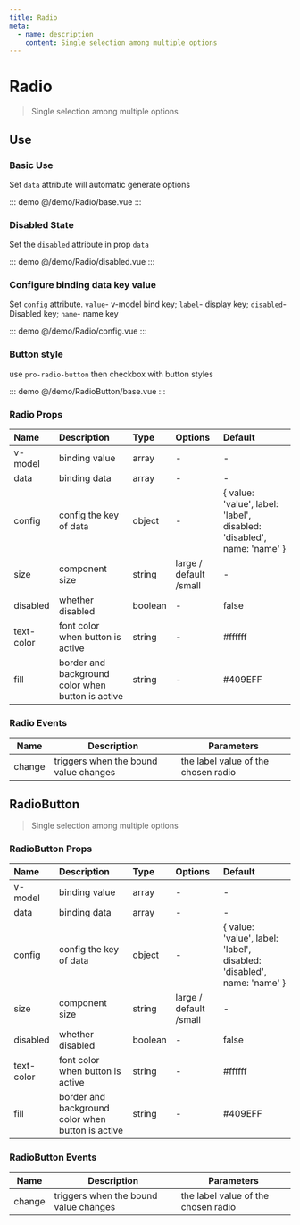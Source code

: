 ```yaml
---
title: Radio
meta:
  - name: description
    content: Single selection among multiple options
---
```


# Radio

> Single selection among multiple options

## Use

### Basic Use

Set `data` attribute will automatic generate options

::: demo
@/demo/Radio/base.vue
:::

### Disabled State

Set the `disabled` attribute in prop `data`

::: demo
@/demo/Radio/disabled.vue
:::

### Configure binding data key value

Set `config` attribute. `value`- v-model bind key; `label`- display key; `disabled`- Disabled key; `name`- name key

::: demo
@/demo/Radio/config.vue
:::

### Button style

use `pro-radio-button` then checkbox with button styles

::: demo
@/demo/RadioButton/base.vue
:::

### Radio Props

| Name       | Description                                       | Type    | Options                | Default                                                                |
| :--------- | :------------------------------------------------ | :------ | :--------------------- | :--------------------------------------------------------------------- |
| v-model    | binding value                                     | array   | -                      | -                                                                      |
| data       | binding data                                      | array   | -                      | -                                                                      |
| config     | config the key of data                            | object  | -                      | { value: 'value', label: 'label', disabled: 'disabled', name: 'name' } |
| size       | component size                                    | string  | large / default /small | -                                                                      |
| disabled   | whether disabled                                  | boolean | -                      | false                                                                  |
| text-color | font color when button is active                  | string  | -                      | #ffffff                                                                |
| fill       | border and background color when button is active | string  | -                      | #409EFF                                                                |

### Radio Events

| Name   | Description                           | Parameters                          |
| ------ | ------------------------------------- | ----------------------------------- |
| change | triggers when the bound value changes | the label value of the chosen radio |

## RadioButton

> Single selection among multiple options

### RadioButton Props

| Name       | Description                                       | Type    | Options                | Default                                                                |
| :--------- | :------------------------------------------------ | :------ | :--------------------- | :--------------------------------------------------------------------- |
| v-model    | binding value                                     | array   | -                      | -                                                                      |
| data       | binding data                                      | array   | -                      | -                                                                      |
| config     | config the key of data                            | object  | -                      | { value: 'value', label: 'label', disabled: 'disabled', name: 'name' } |
| size       | component size                                    | string  | large / default /small | -                                                                      |
| disabled   | whether disabled                                  | boolean | -                      | false                                                                  |
| text-color | font color when button is active                  | string  | -                      | #ffffff                                                                |
| fill       | border and background color when button is active | string  | -                      | #409EFF                                                                |

### RadioButton Events

| Name   | Description                           | Parameters                          |
| ------ | ------------------------------------- | ----------------------------------- |
| change | triggers when the bound value changes | the label value of the chosen radio |
